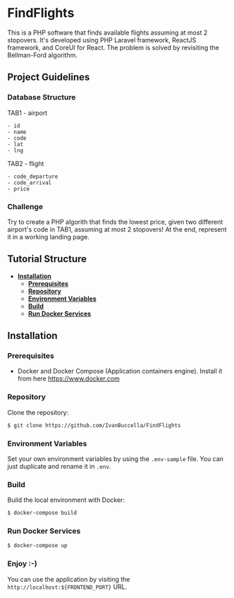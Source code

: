 # FindFlights

This is a PHP software that finds available flights assuming at most 2 stopovers.
It's developed using PHP Laravel framework, ReactJS framework, and CoreUI for React.
The problem is solved by revisiting the Bellman-Ford algorithm.

## Project Guidelines

### Database Structure

TAB1 - airport

```
- id
- name
- code
- lat
- lng
```

TAB2 - flight

```
- code_departure
- code_arrival
- price
```

### Challenge

Try to create a PHP algorith that finds the lowest price, given two different airport's code in TAB1, assuming at most 2 stopovers!
At the end, represent it in a working landing page.

## Tutorial Structure

- **[Installation](#installation)**
  - **[Prerequisites](#prerequisites)**
  - **[Repository](#repository)**
  - **[Environment Variables](#environment-variables)**
  - **[Build](#build)**
  - **[Run Docker Services](#run-docker-services)**

## Installation

### Prerequisites

- Docker and Docker Compose (Application containers engine). Install it from here https://www.docker.com

### Repository

Clone the repository:

```sh
$ git clone https://github.com/IvanBuccella/FindFlights
```

### Environment Variables

Set your own environment variables by using the `.env-sample` file. You can just duplicate and rename it in `.env`.

### Build

Build the local environment with Docker:

```sh
$ docker-compose build
```

### Run Docker Services

```sh
$ docker-compose up
```

### Enjoy :-)

You can use the application by visiting the `http://localhost:${FRONTEND_PORT}` URL.
